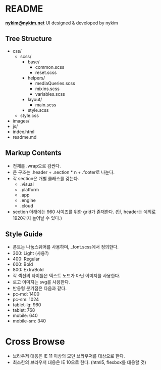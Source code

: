 # README
**nykim@nykim.net**
UI designed & developed by nykim


## Tree Structure
- css/
  - scss/
    - base/
      - common.scss
      - reset.scss
    - helpers/
      - mediaQueries.scss
      - mixins.scss
      - variables.scss
    - layout/
      - main.scss
    - style.scss
  - style.css
- images/
- js/
- index.html
- readme.md

## Markup Contents
- 전체를 .wrap으로 감싼다.
- 큰 구조는 .header + .section * n + .footer로 나눈다.
- 각 section은 개별 클래스를 갖는다.
  - .visual
  - .platform
  - .app
  - .engine
  - .cloud
- section 아래에는 960 사이즈를 위한 grid가 존재한다. (단, header는 예외로 1920까지 늘어날 수 있다.)

## Style Guide
- 폰트는 나눔스퀘어를 사용하며, _font.scss에서 정의한다.
 - 300: Light (사용?)
 - 400: Regular
 - 600: Bold
 - 800: ExtraBold
- 각 섹션의 타이틀은 텍스트 노드가 아닌 이미지를 사용한다.
- 로고 이미지는 svg를 사용한다.
- 반응형 분기점은 다음과 같다.
 - pc-md: 1400 
 - pc-sm: 1024
 - tablet-lg: 960
 - tablet: 768
 - mobile: 640
 - mobile-sm: 340

 # Cross Browse
 - 브라우저 대응은 IE 11 이상의 모던 브라우저를 대상으로 한다.
 - 최소한의 브라우저 대응은 IE 10으로 한다. (html5, flexbox를 대응할 것)